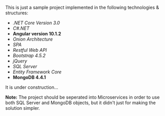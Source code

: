 <p>
  This is just a sample project implemented in the following technologies & structures:
</p>
<ul>
  <li><em>.NET Core Version 3.0</em></li>
  <li><em>C#.NET</em></li>
  <li><strong>Angular version 10.1.2</strong></li>
  <li><em>Onion Architecture</em></li>
  <li><em>SPA</em></li>  
  <li><em>Restful Web API</em></li>
  <li><em>Bootstrap 4.5.2</em></li>
  <li><em>jQuery</em></li>
  <li><em>SQL Server</em></li>
  <li><em>Entity Framework Core</em></li>
  <li><strong>MongoDB 4.4.1</strong></li>
</ul>

<p>
  It is under construction...
</p>

<p>
  <b>Note:</b>
  The project should be seperated into Microservices in order to use both SQL Server and
  MongoDB objects, but it didn't just for making the solution simpler.
</p>
